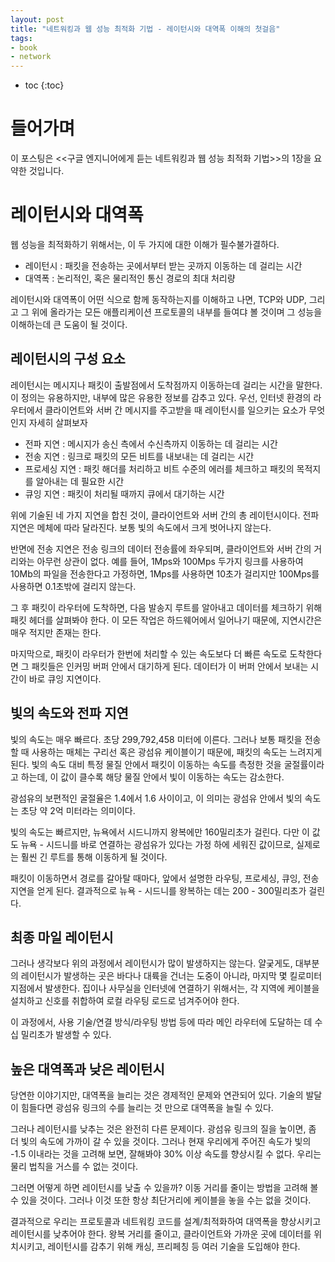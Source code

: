 ```yaml
---
layout: post
title: "네트워킹과 웹 성능 최적화 기법 - 레이턴시와 대역폭 이해의 첫걸음"
tags:
- book
- network
---
```


* toc
{:toc}

# 들어가며
이 포스팅은 <<구글 엔지니어에게 듣는 네트워킹과 웹 성능 최적화 기법>>의 1장을 요약한 것입니다.

# 레이턴시와 대역폭
웹 성능을 최적화하기 위해서는, 이 두 가지에 대한 이해가 필수불가결하다. 

- 레이턴시 : 패킷을 전송하는 곳에서부터 받는 곳까지 이동하는 데 걸리는 시간
- 대역폭 : 논리적인, 혹은 물리적인 통신 경로의 최대 처리량

레이턴시와 대역폭이 어떤 식으로 함께 동작하는지를 이해하고 나면, TCP와 UDP, 그리고 그 위에 올라가는 모든 애플리케이션 프로토콜의 내부를 들여댜 볼 것이며 그 성능을 이해하는데 큰 도움이 될 것이다.

## 레이턴시의 구성 요소
레이턴시는 메시지나 패킷이 출발점에서 도착점까지 이동하는데 걸리는 시간을 말한다. 이 정의는 유용하지만, 내부에 많은 유용한 정보를 감추고 있다. 우선, 인터넷 환경의 라우터에서 클라이언트와 서버 간 메시지를 주고받을 때 레이턴시를 일으키는 요소가 무엇인지 자세히 살펴보자

- 전파 지연 : 메시지가 송신 측에서 수신측까지 이동하는 데 걸리는 시간
- 전송 지연 : 링크로 패킷의 모든 비트를 내보내는 데 걸리는 시간
- 프로세싱 지연 : 패킷 해더를 처리하고 비트 수준의 에러를 체크하고 패킷의 목적지를 알아내는 데 필요한 시간
- 큐잉 지연 : 패킷이 처리될 때까지 큐에서 대기하는 시간

위에 기술된 네 가지 지연을 합친 것이, 클라이언트와 서버 간의 총 레이턴시이다. 전파 지연은 메체에 따라 달라진다. 보통 빛의 속도에서 크게 벗어나지 않는다.

반면에 전송 지연은 전송 링크의 데이터 전송률에 좌우되며, 클라이언트와 서버 간의 거리와는 아무런 상관이 없다. 예를 들어, 1Mps와 100Mps 두가지 링크를 사용하여 10Mb의 파일을 전송한다고 가정하면, 1Mps를 사용하면 10초가 걸리지만 100Mps를 사용하면 0.1초밖에 걸리지 않는다.

그 후 패킷이 라우터에 도착하면, 다음 발송지 루트를 알아내고 데이터를 체크하기 위해 패킷 헤더를 살펴봐야 한다. 이 모든 작업은 하드웨어에서 일어나기 때문에, 지연시간은 매우 적지만 존재는 한다. 

마지막으로, 패킷이 라우터가 한번에 처리할 수 있는 속도보다 더 빠른 속도로 도착한다면 그 패킷들은 인커밍 버퍼 안에서 대기하게 된다. 데이터가 이 버퍼 안에서 보내는 시간이 바로 큐잉 지연이다.

## 빛의 속도와 전파 지연
빛의 속도는 매우 빠르다. 초당 299,792,458 미터에 이른다. 그러나 보통 패킷을 전송할 때 사용하는 매체는 구리선 혹은 광섬유 케이블이기 때문에, 패킷의 속도는 느려지게 된다. 빛의 속도 대비 특정 물질 안에서 패킷이 이동하는 속도를 측정한 것을 굴절률이라고 하는데, 이 값이 클수록 해당 물질 안에서 빛이 이동하는 속도는 감소한다.

광섬유의 보편적인 굴절율은 1.4에서 1.6 사이이고, 이 의미는 광섬유 안에서 빛의 속도는 초당 약 2억 미터라는 의미이다. 

빛의 속도는 빠르지만, 뉴욕에서 시드니까지 왕복에만 160밀리초가 걸린다. 다만 이 값도 뉴욕 - 시드니를 바로 연결하는 광섬유가 있다는 가정 하에 세워진 값이므로, 실제로는 훨씬 긴 루트를 통해 이동하게 될 것이다.

패킷이 이동하면서 경로를 갈아탈 때마다, 앞에서 설명한 라우팅, 프로세싱, 큐잉, 전송 지연을 얻게 된다. 결과적으로 뉴욕 - 시드니를 왕복하는 데는 200 - 300밀리초가 걸린다.

## 최종 마일 레이턴시
그러나 생각보다 위의 과정에서 레이턴시가 많이 발생하지는 않는다. 얄궂게도, 대부분의 레이턴시가 발생하는 곳은 바다나 대륙을 건너는 도중이 아니라, 마지막 몇 킬로미터 지점에서 발생한다. 집이나 사무실을 인터넷에 연결하기 위해서는, 각 지역에 케이블을 설치하고 신호를 취합하여 로컬 라우팅 로드로 넘겨주어야 한다.

이 과정에서, 사용 기술/연결 방식/라우팅 방법 등에 따라 메인 라우터에 도달하는 데 수십 밀리초가 발생할 수 있다.

## 높은 대역폭과 낮은 레이턴시
당연한 이야기지만, 대역폭을 늘리는 것은 경제적인 문제와 연관되어 있다. 기술의 발달이 힘들다면 광섬유 링크의 수를 늘리는 것 만으로 대역폭을 늘릴 수 있다.

그러나 레이턴시를 낮추는 것은 완전히 다른 문제이다. 광섬유 링크의 질을 높이면, 좀 더 빛의 속도에 가까이 갈 수 있을 것이다. 그러나 현재 우리에게 주어진 속도가 빛의 -1.5 이내라는 것을 고려해 보면, 잘해봐야 30% 이상 속도를 향상시킬 수 없다. 우리는 물리 법칙을 거스를 수 없는 것이다.

그러면 어떻게 하면 레이턴시를 낮출 수 있을까? 이동 거리를 줄이는 방법을 고려해 볼 수 있을 것이다. 그러나 이것 또한 항상 최단거리에 케이블을 놓을 수는 없을 것이다.

결과적으로 우리는 프로토콜과 네트워킹 코드를 설계/최적화하여 대역폭을 향상시키고 레이턴시를 낮추어야 한다. 왕복 거리를 줄이고, 클라이언트와 가까운 곳에 데이터를 위치시키고, 레이턴시를 감추기 위해 캐싱, 프리페칭 등 여러 기술을 도입해야 한다.


